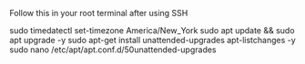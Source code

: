 Follow this in your root terminal after using SSH

sudo timedatectl set-timezone America/New_York
sudo apt update && sudo apt upgrade -y
sudo apt-get install unattended-upgrades apt-listchanges -y
sudo nano /etc/apt/apt.conf.d/50unattended-upgrades
